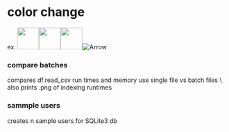 # color change
ex.
<img src="https://github.com/carter4299/utility/assets/133709987/1c0cee15-7a93-45de-94ee-4cf0b2692a76" width="50" height="50"><img src="https://github.com/carter4299/utility/assets/133709987/1c0cee15-7a93-45de-94ee-4cf0b2692a76](https://github.com/carter4299/utility/assets/133709987/7bcf9d97-47c9-4966-8790-00996790d884)" width="50" height="50"><img src="https://github.com/carter4299/utility/assets/133709987/5e7d1689-4f51-4b3c-84e2-1db0614fa2be" width="50" height="50">![Arrow](https://github.com/carter4299/utility/assets/133709987/a21d35cb-87a1-42b3-8ee5-c2fb7bcb5ab7)




### compare batches 
compares df.read_csv run times and memory use single file vs batch files \ 
also prints .png of indexing runtimes 

### sammple users 
creates n sample users for SQLite3 db
